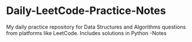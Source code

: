 # Daily-LeetCode-Practice-Notes
My daily practice repository for Data Structures and Algorithms questions from platforms like LeetCode. Includes solutions in Python -Notes
